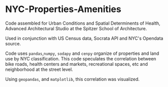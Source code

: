 # NYC-Properties-Amenities
Code assembled for Urban Conditions and Spatial Determinents of Health, Advanced Architectural Studio at the Spitzer School of Architecture.

Used in conjunction with US Census data, Socrata API and NYC's Opendata source.

Code uses ```pandas```,```numpy```, ```sodapy``` and ```cenpy``` organize of properties and land use by NYC classification. This code speculates the correlation between bike roads, health centers and markets, recreational spaces, etc and neighborhood at the street level. 

Using ```geopandas```, and ```matplotlib```, this correlation was visualized. 


